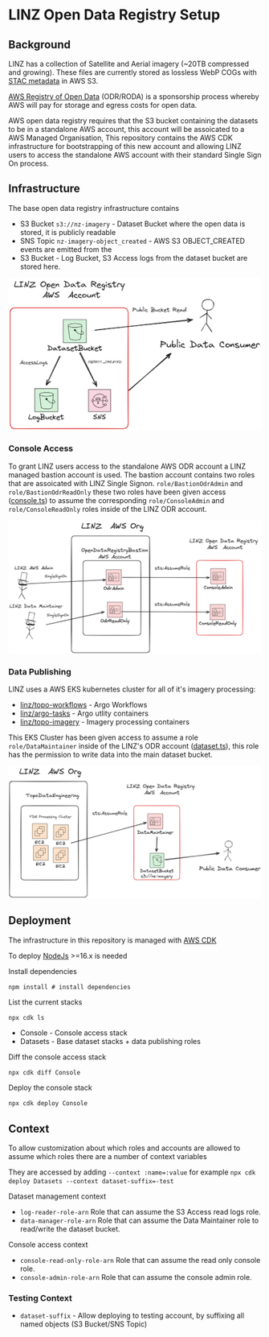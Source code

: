 # LINZ Open Data Registry Setup

## Background

LINZ has a collection of Satellite and Aerial imagery (~20TB compressed and growing). These files are currently stored as lossless WebP COGs with [STAC metadata](https://stacspec.org/en/) in AWS S3.

[AWS Registry of Open Data](https://registry.opendata.aws/) (ODR/RODA) is a sponsorship process whereby AWS will pay for storage and egress costs for open data.

AWS open data registry requires that the S3 bucket containing the datasets to be in a standalone AWS account, this account will be assoicated to a AWS Managed Organisation, This repository contains the AWS CDK infrastructure for bootstrapping of this new account and allowing LINZ users to access the standalone AWS account with their standard Single Sign On process.

## Infrastructure

The base open data registry infrastructure contains

- S3 Bucket `s3://nz-imagery` - Dataset Bucket where the open data is stored, it is publicly readable
- SNS Topic `nz-imagery-object_created` - AWS S3 OBJECT_CREATED events are emitted from the
- S3 Bucket - Log Bucket, S3 Access logs from the dataset bucket are stored here.

![Base Infrastructure](./static/BaseInfra.png)

### Console Access

To grant LINZ users access to the standalone AWS ODR account a LINZ managed bastion account is used. The bastion account contains two roles that are assoicated with LINZ Single Signon. `role/BastionOdrAdmin` and `role/BastionOdrReadOnly` these two roles have been given access ([console.ts](./src/console.ts)) to assume the corresponding `role/ConsoleAdmin` and `role/ConsoleReadOnly` roles inside of the LINZ ODR account.

![Console Access](./static/ConsoleAccess.png)

### Data Publishing

LINZ uses a AWS EKS kubernetes cluster for all of it's imagery processing:

- [linz/topo-workflows](https://github.com/linz/topo-workflows) - Argo Workflows
- [linz/argo-tasks](https://github.com/linz/argo-tasks) - Argo utlity containers
- [linz/topo-imagery](https://github.com/linz/topo-imagery) - Imagery processing containers

This EKS Cluster has been given access to assume a role `role/DataMaintainer` inside of the LINZ's ODR account ([dataset.ts](./src/dataset.ts)), this role has the permission to write data into the main dataset bucket.

![Data Publishing](./static/DataPublishing.png)

## Deployment

The infrastructure in this repository is managed with [AWS CDK](https://github.com/aws/aws-cdk)

To deploy [NodeJs](https://nodejs.org/en) >=16.x is needed

Install dependencies

```
npm install # install dependencies
```

List the current stacks

```
npx cdk ls
```

- Console - Console access stack
- Datasets - Base dataset stacks + data publishing roles

Diff the console access stack

```bash
npx cdk diff Console
```

Deploy the console stack

```bash
npx cdk deploy Console
```

## Context

To allow customization about which roles and accounts are allowed to assume which roles there are a number of context variables

They are accessed by adding `--context :name=:value` for example `npx cdk deploy Datasets --context dataset-suffix=-test`

Dataset management context

- `log-reader-role-arn` Role that can assume the S3 Access read logs role.
- `data-manager-role-arn` Role that can assume the Data Maintainer role to read/write the dataset bucket.

Console access context

- `console-read-only-role-arn` Role that can assume the read only console role.
- `console-admin-role-arn` Role that can assume the console admin role.

### Testing Context

- `dataset-suffix` - Allow deploying to testing account, by suffixing all named objects (S3 Bucket/SNS Topic)
